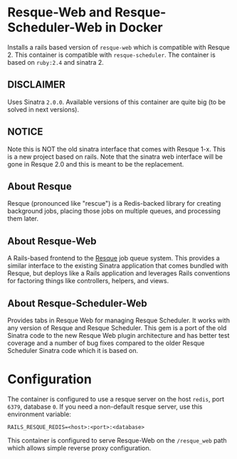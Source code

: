 # Resque-Web and Resque-Scheduler-Web in Docker
Installs a rails based version of `resque-web` which is compatible with Resque 2.
This container is compatible with `resque-scheduler`.
The container is based on `ruby:2.4` and sinatra 2.

## DISCLAIMER
Uses Sinatra `2.0.0`.
Available versions of this container are quite big (to be solved in next versions).

## NOTICE
Note this is NOT the old sinatra interface that comes with Resque 1-x.
This is a new project based on rails.
Note that the sinatra web interface will be gone in Resque 2.0 and this is meant to be the replacement.

## About Resque
Resque (pronounced like "rescue") is a Redis-backed library for creating background jobs, placing those jobs on multiple queues, and processing them later.

## About Resque-Web
A Rails-based frontend to the [Resque](https://github.com/resque/resque) job queue system.
This provides a similar interface to the existing Sinatra application that comes bundled with Resque, but deploys like a Rails application and leverages Rails conventions for factoring things like controllers, helpers, and views.

## About Resque-Scheduler-Web
Provides tabs in Resque Web for managing Resque Scheduler.
It works with any version of Resque and Resque Scheduler.
This gem is a port of the old Sinatra code to the new Resque Web plugin architecture and has better test coverage and a number of bug fixes compared to the older Resque Scheduler Sinatra code which it is based on.

# Configuration

The container is configured to use a resque server on the host `redis`, port `6379`, database `0`.
If you need a non-default resque server, use this environment variable:
```
RAILS_RESQUE_REDIS=<host>:<port>:<database>
```

This container is configured to serve Resque-Web on the `/resque_web` path which allows simple reverse proxy configuration.